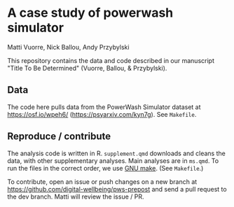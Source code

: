# A case study of powerwash simulator

Matti Vuorre, Nick Ballou, Andy Przybylski

This repository contains the data and code described in our manuscript "Title To Be Determined" (Vuorre, Ballou, & Przybylski).

## Data 

The code here pulls data from the PowerWash Simulator dataset at <https://osf.io/wpeh6/> (<https://psyarxiv.com/kyn7g>). See `Makefile`.

## Reproduce / contribute

The analysis code is written in R. `supplement.qmd` downloads and cleans the data, with other supplementary analyses. Main analyses are in `ms.qmd`. To run the files in the correct order, we use [GNU make](https://stat545.com/make-windows.html). (See `Makefile`.)

To contribute, open an issue or push changes on a new branch at <https://github.com/digital-wellbeing/pws-prepost> and send a pull request to the dev branch. Matti will review the issue / PR.
